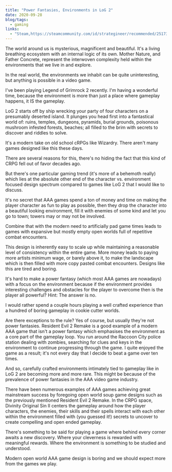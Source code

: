 ```yaml
---
title: "Power Fantasies, Environments in LoG 2"
date: 2020-09-28
blog/tags:
  - gaming
links:
  - "Steam,https://steamcommunity.com/id/strategineer/recommended/251730/"
---
```


The world around us is mysterious, magnificent and beautiful. It's a living breathing ecosystem with an internal logic of its own. Mother Nature, and Father Concrete, represent the interwoven complexity held within the environments that we live in and explore.

In the real world, the environments we inhabit can be quite uninteresting, but anything is possible in a video game.

I've been playing Legend of Grimrock 2 recently. I'm having a wonderful time, because the environment is more than just a place where gameplay happens, it IS the gameplay.

LoG 2 starts off by ship wrecking your party of four characters on a presumably deserted island. It plunges you head first into a fantastical world of: ruins, temples, dungeons, pyramids, burial grounds, poisonous mushroom infested forests, beaches; all filled to the brim with secrets to discover and riddles to solve.

It's a modern take on old school cRPGs like Wizardry. There aren't many games designed like this these days.

There are several reasons for this, there's no hiding the fact that this kind of CRPG fell out of favor decades ago.

But there's one particular gaming trend (it's more of a behemoth really) which lies at the absolute other end of the character vs. environment focused design spectrum compared to games like LoG 2 that I would like to discuss.

It's no secret that AAA games spend a ton of money and time on making the player character as fun to play as possible, then they drop the character into a beautiful looking environment, fill it with enemies of some kind and let you go to town; towers may or may not be involved.

Combine that with the modern need to artificially pad game times leads to games with expansive but mostly empty open worlds full of repetitive combat encounters.

This design is inherently easy to scale up while maintaining a reasonable level of consistency within the entire game. More money leads to paying more artists minimum wage, or barely above it, to make the landscape which is then filled with more copy pasted combat encounters. Designs like this are tired and boring.

It's hard to make a power fantasy (which most AAA games are nowadays) with a focus on the environment because if the environment provides interesting challenges and obstacles for the player to overcome then is the player all powerful? Hint: The answer is no.

I would rather spend a couple hours playing a well crafted experience than a hundred of boring gameplay in cookie cutter worlds.

Are there exceptions to the rule? Yes of course, but usually they're not power fantasies. Resident Evil 2 Remake is a good example of a modern AAA game that isn't a power fantasy which emphasises the environment as a core part of the gameplay loop. You run around the Raccoon City police station dealing with zombies, searching for clues and keys in the environment to continue progressing through the game. I quite enjoyed the game as a result; it's not every day that I decide to beat a game over ten times.

And so, carefully crafted environments intimately tied to gameplay like in LoG 2 are becoming more and more rare. This might be because of the prevalence of power fantasies in the AAA video game industry.

There have been numerous examples of AAA games achieving great mainstream success by foregoing open world soup game designs such as the previously mentioned Resident Evil 2 Remake. In the CRPG space, Divinity Original Sin II centers the gameplay around how the player characters, the enemies, their skills and their spells interact with each other within the environment filled with (you guessed it!) secrets to uncover to create compelling and open ended gameplay.

There's something to be said for playing a game where behind every corner awaits a new discovery. Where your cleverness is rewarded with meaningful rewards. Where the environment is something to be studied and understood.

Modern open world AAA game design is boring and we should expect more from the games we play.
